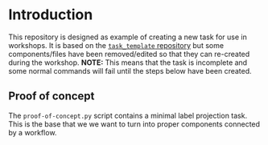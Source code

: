 # Introduction

This repository is designed as example of creating a new task for use in workshops.
It is based on the [`task_template` repository](https://github.com/openproblems-bio/task_template) but some components/files have been removed/edited so that they can re-created during the workshop.
**NOTE:** This means that the task is incomplete and some normal commands will fail until the steps below have been created.

## Proof of concept

The `proof-of-concept.py` script contains a minimal label projection task.
This is the base that we we want to turn into proper components connected by a workflow.
